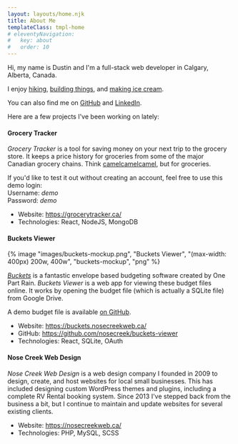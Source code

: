 ```yaml
---
layout: layouts/home.njk
title: About Me
templateClass: tmpl-home
# eleventyNavigation:
#   key: about
#   order: 10
---
```


Hi, my name is Dustin and I'm a full-stack web developer in Calgary, Alberta, Canada.

I enjoy [hiking](/hikes), [building things](/teardrop), and [making ice cream](/icecream).

You can also find me on [GitHub](https://github.com/nosecreek) and [LinkedIn](https://www.linkedin.com/in/dustin-lammiman/).

Here are a few projects I've been working on lately:

#### Grocery Tracker

_Grocery Tracker_ is a tool for saving money on your next trip to the grocery store. It keeps a price history for groceries from some of the major Canadian grocery chains. Think [camelcamelcamel](https://camelcamelcamel.com/), but for groceries.

If you'd like to test it out without creating an account, feel free to use this demo login:  
Username: _demo_  
Password: _demo_

- Website: https://grocerytracker.ca/
- Technologies: React, NodeJS, MongoDB

#### Buckets Viewer

{% image "images/buckets-mockup.png", "Buckets Viewer", "(max-width: 400px) 200w, 400w", "buckets-mockup", "png" %}

[_Buckets_](https://www.budgetwithbuckets.com/) is a fantastic envelope based budgeting software created by One Part Rain. _Buckets Viewer_ is a web app for viewing these budget files online. It works by opening the budget file (which is actually a SQLite file) from Google Drive.

A demo budget file is available [on GitHub](https://github.com/nosecreek/buckets-viewer/blob/b5900b688e19f8726f90c71fce17340b846fa7d8/Sample.buckets).

- Website: https://buckets.nosecreekweb.ca/
- GitHub: https://github.com/nosecreek/buckets-viewer
- Technologies: React, SQLite, OAuth

#### Nose Creek Web Design

_Nose Creek Web Design_ is a web design company I founded in 2009 to design, create, and host websites for local small businesses. This has included designing custom WordPress themes and plugins, including a complete RV Rental booking system. Since 2013 I've stepped back from the business a bit, but I continue to maintain and update websites for several existing clients.

- Website: https://nosecreekweb.ca/
- Technologies: PHP, MySQL, SCSS
